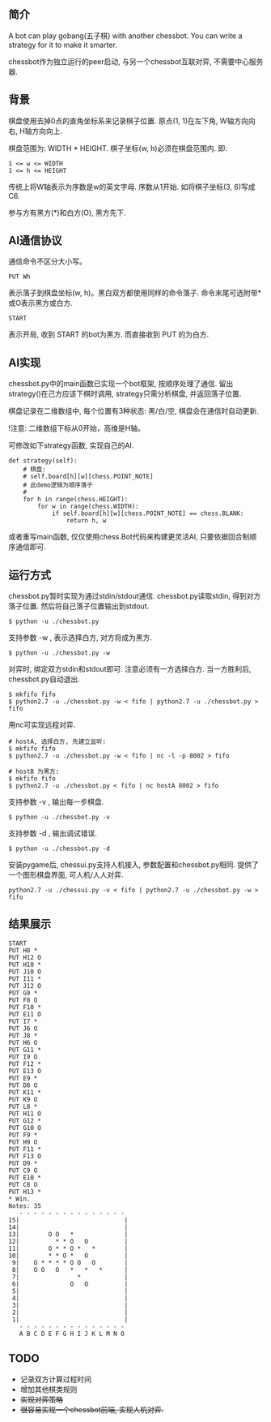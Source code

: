 ## 简介

A bot can play gobang(五子棋) with another chessbot. You can write a strategy for it to make it smarter.

chessbot作为独立运行的peer启动, 与另一个chessbot互联对弈, 不需要中心服务器.

## 背景

棋盘使用去掉0点的直角坐标系来记录棋子位置. 原点(1, 1)在左下角, W轴方向向右, H轴方向向上.

棋盘范围为: WIDTH * HEIGHT. 棋子坐标(w, h)必须在棋盘范围内. 即:

    1 <= w <= WIDTH
    1 <= h <= HEIGHT

传统上将W轴表示为序数是w的英文字母. 序数从1开始. 如将棋子坐标(3, 6)写成C6.

参与方有黑方(*)和白方(O), 黑方先下.


## AI通信协议

通信命令不区分大小写。

    PUT Wh

表示落子到棋盘坐标(w, h)。黑白双方都使用同样的命令落子. 命令末尾可选附带*或O表示黑方或白方.

    START

表示开局, 收到 START 的bot为黑方. 而直接收到 PUT 的为白方.


## AI实现

chessbot.py中的main函数已实现一个bot框架, 按顺序处理了通信. 留出strategy()在己方应该下棋时调用, strategy只需分析棋盘, 并返回落子位置.

棋盘记录在二维数组中, 每个位置有3种状态: 黑/白/空, 棋盘会在通信时自动更新.

!注意: 二维数组下标从0开始，高维是H轴。

可修改如下strategy函数, 实现自己的AI.

    def strategy(self):
        # 棋盘:
        # self.board[h][w][chess.POINT_NOTE]
        # 此demo逻辑为顺序落子
        #
        for h in range(chess.HEIGHT):
            for w in range(chess.WIDTH):
                if self.board[h][w][chess.POINT_NOTE] == chess.BLANK:
                    return h, w

或者重写main函数, 仅仅使用chess.Bot代码来构建更灵活AI, 只要依据回合制顺序通信即可.


## 运行方式

chessbot.py暂时实现为通过stdin/stdout通信. chessbot.py读取stdin, 得到对方落子位置. 然后将自己落子位置输出到stdout.

    $ python -u ./chessbot.py

支持参数 -w , 表示选择白方, 对方将成为黑方.

    $ python -u ./chessbot.py -w

对弈时, 绑定双方stdin和stdout即可. 注意必须有一方选择白方. 当一方胜利后, chessbot.py自动退出.

    $ mkfifo fifo
    $ python2.7 -u ./chessbot.py -w < fifo | python2.7 -u ./chessbot.py > fifo

用nc可实现远程对弈.

    # hostA, 选择白方, 先建立监听:
    $ mkfifo fifo
    $ python2.7 -u ./chessbot.py -w < fifo | nc -l -p 8002 > fifo

    # hostB 为黑方:
    $ mkfifo fifo
    $ python2.7 -u ./chessbot.py < fifo | nc hostA 8002 > fifo

支持参数 -v , 输出每一步棋盘.

    $ python -u ./chessbot.py -v

支持参数 -d , 输出调试错误.

    $ python -u ./chessbot.py -d

安装pygame后, chessui.py支持人机接入, 参数配置和chessbot.py相同. 提供了一个图形棋盘界面, 可人机/人人对弈.

    python2.7 -u ./chessui.py -v < fifo | python2.7 -u ./chessbot.py -w > fifo



## 结果展示

    START
    PUT H8 *
    PUT H12 O
    PUT H10 *
    PUT J10 O
    PUT I11 *
    PUT J12 O
    PUT G9 *
    PUT F8 O
    PUT F10 *
    PUT E11 O
    PUT I7 *
    PUT J6 O
    PUT J8 *
    PUT H6 O
    PUT G11 *
    PUT I9 O
    PUT F12 *
    PUT E13 O
    PUT E9 *
    PUT D8 O
    PUT K11 *
    PUT K9 O
    PUT L8 *
    PUT H11 O
    PUT G12 *
    PUT G10 O
    PUT F9 *
    PUT H9 O
    PUT F11 *
    PUT F13 O
    PUT D9 *
    PUT C9 O
    PUT E10 *
    PUT C8 O
    PUT H13 *
    * Win.
    Notes: 35
       - - - - - - - - - - - - - - -
    15|                             |
    14|                             |
    13|        O O   *              |
    12|          * * O   O          |
    11|        O * * O *   *        |
    10|        * * O *   O          |
     9|    O * * * * O O   O        |
     8|    O O   O   *   *   *      |
     7|                *            |
     6|              O   O          |
     5|                             |
     4|                             |
     3|                             |
     2|                             |
     1|                             |
       - - - - - - - - - - - - - - -
       A B C D E F G H I J K L M N O

## TODO

* 记录双方计算过程时间
* 增加其他棋类规则
* ~~实现对弈策略~~
* ~~很容易实现一个chessbot前端, 实现人机对弈.~~
